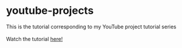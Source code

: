 # youtube-projects
This is the tutorial corresponding to my YouTube project tutorial series
<br><br>
Watch the tutorial [here!](https://www.youtube.com/watch?v=kkOpoBIa9mA&list=PLe2NghaCZ6ouHQwu-klfWuJTMTUF-wlBW)
